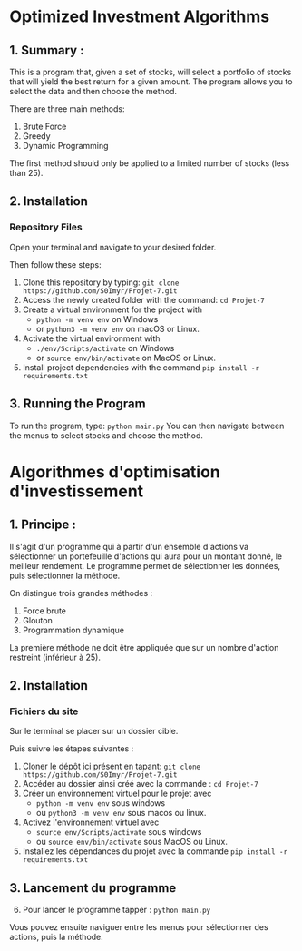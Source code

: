 # Optimized Investment Algorithms


## 1. Summary :
This is a program that, given a set of stocks, will select a portfolio of stocks that will yield the best return for a given amount. The program allows you to select the data and then choose the method.

There are three main methods:
1. Brute Force
2. Greedy
3. Dynamic Programming

The first method should only be applied to a limited number of stocks (less than 25).

## 2. Installation
### Repository Files
Open your terminal and navigate to your desired folder.

Then follow these steps:
1. Clone this repository by typing: `git clone https://github.com/S0Imyr/Projet-7.git`
2. Access the newly created folder with the command: `cd Projet-7`
3. Create a virtual environment for the project with
    - `python -m venv env` on Windows
    - or `python3 -m venv env` on macOS or Linux.
4. Activate the virtual environment with
    - `./env/Scripts/activate` on Windows
    - or `source env/bin/activate` on MacOS or Linux.
5. Install project dependencies with the command `pip install -r requirements.txt`

## 3. Running the Program

To run the program, type: `python main.py`
You can then navigate between the menus to select stocks and choose the method.


# Algorithmes d'optimisation d'investissement

## 1. Principe :
Il s'agit d'un programme qui à partir d'un ensemble d'actions va sélectionner un portefeuille d'actions qui aura pour un montant donné, le meilleur rendement.
Le programme permet de sélectionner les données, puis sélectionner la méthode.

On distingue trois grandes méthodes :
1. Force brute
2. Glouton
3. Programmation dynamique

La première méthode ne doit être appliquée que sur un nombre d'action restreint (inférieur à 25).

## 2. Installation
### Fichiers du site
Sur le terminal se placer sur un dossier cible.

Puis suivre les étapes suivantes :
1. Cloner le dépôt ici présent en tapant: `git clone https://github.com/S0Imyr/Projet-7.git`
2. Accéder au dossier ainsi créé avec la commande : `cd Projet-7`
3. Créer un environnement virtuel pour le projet avec 
    - `python -m venv env` sous windows 
    - ou `python3 -m venv env` sous macos ou linux.
4. Activez l'environnement virtuel avec 
    - `source env/Scripts/activate` sous windows 
    - ou `source env/bin/activate` sous MacOS ou Linux.
5. Installez les dépendances du projet avec la commande `pip install -r requirements.txt`


## 3. Lancement du programme

6. Pour lancer le programme tapper : `python main.py`

Vous pouvez ensuite naviguer entre les menus pour sélectionner des actions, puis la méthode.
